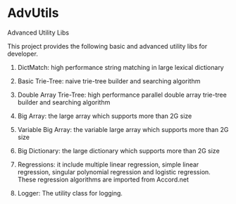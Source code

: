 # AdvUtils
Advanced Utility Libs  

This project provides the following basic and advanced utility libs for developer.  
 1. DictMatch: high performance string matching in large lexical dictionary  
 2. Basic Trie-Tree: naive trie-tree builder and searching algorithm  
 3. Double Array Trie-Tree: high performance parallel double array trie-tree builder and searching algorithm  
 4. Big Array: the large array which supports more than 2G size  
 5. Variable Big Array: the variable large array which supports more than 2G size  
 6. Big Dictionary: the large dictionary which supports more than 2G size  
 7. Regressions: it include multiple linear regression, simple linear regression, singular polynomial regression and logistic regression. These regression algorithms are imported from Accord.net
   
 8. Logger: The utility class for logging.
